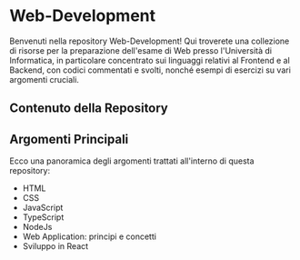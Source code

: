 # Web-Development

Benvenuti nella repository Web-Development! Qui troverete una collezione di risorse per la preparazione dell'esame di Web presso l'Università di Informatica, in particolare concentrato sui linguaggi relativi al Frontend e al Backend, con codici commentati e svolti, nonché esempi di esercizi su vari argomenti cruciali. 

## Contenuto della Repository

## Argomenti Principali

Ecco una panoramica degli argomenti trattati all'interno di questa repository:

- HTML
- CSS
- JavaScript
- TypeScript
- NodeJs
- Web Application: principi e concetti
- Sviluppo in React
